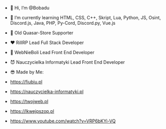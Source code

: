 - 👋 Hi, I’m @Bobadu
- 🌱 I’m currently learning HTML, CSS, C++, Skript, Lua, Python, JS, Osint, Discord.js, Java, PHP, Py-Cord, Discord.py, Vue.js

- 💙 Old Quasar-Store Supporter
- ❤️ RillRP Lead Full Stack Developer
- 🦆 WebNieBoli Lead Front End Developer
- 😈 Nauczycielka Informatyki Lead Front End Developer
- 😎 Made by Me:
- https://fiubiu.pl
- https://nauczycielka-informatyki.pl
- https://twojweb.pl
- https://lkwejpszop.pl
- https://www.youtube.com/watch?v=VRP6bKYi-VQ

